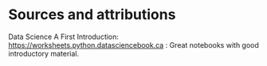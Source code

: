 # Sources and attributions

Data Science A First Introduction: https://worksheets.python.datasciencebook.ca
: Great notebooks with good introductory material. 